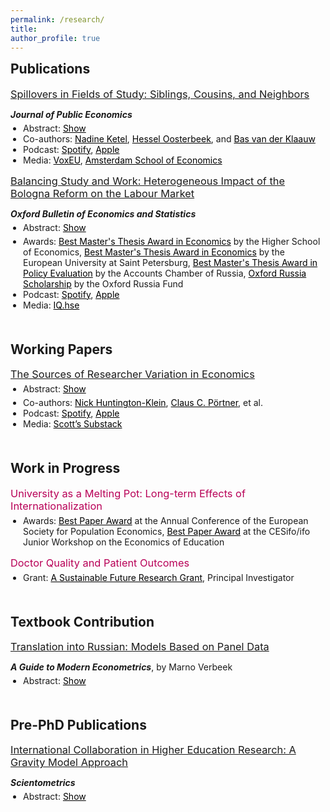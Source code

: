 ```yaml
---
permalink: /research/ 
title:    
author_profile: true
---
```


<h2 style="margin-top: 0; font-weight: bold; text-align: left;">Publications</h2>
<div style="padding-left: 0;"> 
  <h3 style="margin-top: 7.5px; margin-bottom: 5px; font-weight: normal;">
    <a href="https://stnavdeev.github.io/Spillovers.pdf">Spillovers in Fields of Study: Siblings, Cousins, and Neighbors</a>
  </h3>
  <p style="margin-bottom: 0;"><i><b>Journal of Public Economics</b></i></p>
  <ul style="padding-left: 20px; margin-top: 5px; margin-bottom: 0; font-size: 14px;">
    <li>
      Abstract: <a href="#" id="toggleAbstractButton" onclick="toggleVisibility('abstractContent','toggleAbstractButton'); return false;" style="text-decoration: underline; color: black; margin-left: 0;">Show</a>
      <div id="abstractContent" style="display: none; margin-top: 5px; margin-left: 0;">
        <p align="justify" style="margin-bottom: 0;">
          We use admission lotteries for higher education studies in the Netherlands to investigate whether someone’s field of study influences the study choices of their younger peers. We find that younger siblings and cousins are strongly affected. Also younger neighbors are affected but to a smaller extent. These findings indicate that a substantial part of the correlations in study choices between family members can be attributed to spillover effects and are not due to shared environments. Our findings concur with those of recent studies based on admission thresholds, which find sibling spillovers on college or college-major choices. This indicates that the results from previous studies can be extrapolated to students away from admission thresholds, and from siblings to cousins and neighbors.
        </p>
      </div>
    </li>
    <li>
      Co-authors:
      <a href="https://sites.google.com/site/nadineketel/" style="color: black;">Nadine Ketel</a>, 
      <a href="https://oosterbeek.economists.nl" style="color: black;">Hessel Oosterbeek</a>, and 
      <a href="https://sites.google.com/view/basvanderklaauw/home" style="color: black;">Bas van der Klaauw</a>
    </li>
    <li>
      Podcast:
      <a href="https://open.spotify.com/episode/5te3DXveyIpLulPIqOuXZH?si=2CYU3HwdQFCPI9gQCF7r9g" style="color: black;">Spotify</a>, <a href="https://podcasts.apple.com/nl/podcast/papers-to-podcast/id1811001985?i=1000705162278" style="color: black;">Apple</a>
    </li>
    <li>
      Media:
      <a href="https://cepr.org/voxeu/columns/peer-effects-field-study-choices" style="color: black;">VoxEU</a>, 
      <a href="https://ase.uva.nl/content/news/2024/09/spillover-effects-when-choosing-a-field-of-study.html" style="color: black;">Amsterdam School of Economics</a>
    </li>
  </ul>
</div>


  <h3 style="margin-top: 15px; margin-bottom: 5px; font-weight: normal;">
    <a href="https://stnavdeev.github.io/Avdeev_Bologna.pdf">Balancing Study and Work: Heterogeneous Impact of the Bologna Reform on the Labour Market</a>
  </h3>
  <p style="margin-bottom: 0;"><i><b>Oxford Bulletin of Economics and Statistics</b></i></p>
  <ul style="padding-left: 20px; margin-top: 5px; margin-bottom: 0; font-size: 14px;">
    <li>
      Abstract: <a href="#" id="toggleAbstractPPButton" onclick="toggleVisibility('abstractPPContent','toggleAbstractPPButton'); return false;" style="text-decoration: underline; color: black; margin-left: 0;">Show</a>
      <div id="abstractPPContent" style="display: none; margin-top: 5px; margin-left: 0;">
        <p align="justify" style="margin-bottom: 0;">
          The Bologna reform, the largest European education reform, was implemented in Russia in 2011. The reform shortened the duration of some undergraduate programmes by 1 year and compressed their curricula. Using a difference-in-differences design, I find that the reform had no short- or medium-term adverse effects on employment. However, I find that null average effects on wages mask considerable heterogeneity. I find that female students with high relative returns worked less during their studies, invested in their human capital, and secured stable wages. In contrast, male students with low relative returns underinvested in human capital and experienced a decline in wages.
        </p>
      </div>
    </li>
  </ul>
  <div style="margin-top: 5px; padding-left: 0; font-size: 14px;">
    <ul style="padding-left: 20px; margin-top: 0; margin-bottom: 0;">
      <li>
        Awards: <a href="https://www.hse.ru/en/nirs/" style="color: black;">Best Master's Thesis Award in Economics</a> by the Higher School of Economics, <a href="https://eusp.org/en" style="color: black;">Best Master's Thesis Award in Economics</a> by the European University at Saint Petersburg, <a href="https://ach.gov.ru/en" style="color: black;">Best Master's Thesis Award in Policy Evaluation</a> by the Accounts Chamber of Russia, <a href="https://www.hse.ru/scholarships/news/323665835.html" style="color: black;">Oxford Russia Scholarship</a> by the Oxford Russia Fund
      </li>
      <li>
      Podcast:
      <a href="https://open.spotify.com/episode/1a9kFm20GTLZJo5cKRCv6Q?si=j0ksDIU8RXqqJQVnpWJUdA" style="color: black;">Spotify</a>, <a href="https://podcasts.apple.com/nl/podcast/papers-to-podcast/id1811001985?i=1000705162318" style="color: black;">Apple</a>
    </li>
      <li>
        Media: <a href="https://iq.hse.ru/en/news/480499696.html" style="color: black;">IQ.hse</a>
      </li>
    </ul>
  </div>


<!-- Working Papers Section -->
<h2 style="margin-top: 50px; font-weight: bold; text-align: left;">Working Papers</h2>
<div style="padding-left: 0px;"> 
  
  <h3 style="margin-top: 15px; margin-bottom: 5px; font-weight: normal;">
    <a href="https://stnavdeev.github.io/Researcher_Variation.pdf">The Sources of Researcher Variation in Economics</a>
  </h3>
  <ul style="padding-left: 20px; margin-top: 5px; margin-bottom: 0; font-size: 14px;">
    <li>
      Abstract: <a href="#" id="toggleAbstractWPButton" onclick="toggleVisibility('abstractWPContent','toggleAbstractWPButton'); return false;" style="text-decoration: underline; color: black; margin-left: 0;">Show</a>
      <div id="abstractWPContent" style="display: none; margin-top: 5px; margin-left: 0;">
        <p align="justify" style="margin-bottom: 0;">
          We use a rigorous three-stage many-analysts design to assess how different researcher decisions—specifically data cleaning, research design, and the interpretation of a policy question—affect the variation in estimated treatment effects. A total of 146 research teams each completed the same causal inference task three times each: first with few constraints, then using a shared research design, and finally with pre-cleaned data in addition to a specified design. We find that even when analyzing the same data, teams reach different conclusions. In the first stage, the interquartile range (IQR) of the reported policy effect was 3.1 percentage points, with substantial outliers. Surprisingly, the second stage, which restricted research design choices, exhibited slightly higher IQR (4.0 percentage points), largely attributable to imperfect adherence to the prescribed protocol. By contrast, the final stage, featuring standardized data cleaning, narrowed variation in estimated effects, achieving an IQR of 2.4 percentage points. Reported sample sizes also displayed significant convergence under more restrictive conditions, with the IQR dropping from 295,187 in the first stage to 29,144 in the second, and effectively zero by the third. Our findings underscore the critical importance of data cleaning in shaping applied microeconomic results and highlight avenues for future replication efforts.
        </p>
      </div>
    </li>
  </ul>
  <div style="margin-top: 5px; padding-left: 0; font-size: 14px;">
    <ul style="padding-left: 20px; margin-top: 0; margin-bottom: 0;">
      <li>
        Co-authors:
        <a href="https://www.nickchk.com" style="color: black;">Nick Huntington-Klein</a>, 
        <a href="http://clausportner.com" style="color: black;">Claus C. Pörtner</a>, et al.
      </li>
      <li>
      Podcast:
      <a href="https://open.spotify.com/episode/5tS6VTmnsSRYI1R5P5tfQx?si=iBqxLnQ6QIGT9Bn8lZhs1g" style="color: black;">Spotify</a>, <a href="https://podcasts.apple.com/nl/podcast/papers-to-podcast/id1811001985?i=1000705162382" style="color: black;">Apple</a>
    </li>
      <li>
        Media:
        <a href="https://causalinf.substack.com/p/many-analyst-designs-data-preparation" style="color: black;">Scott’s Substack</a>
      </li>
    </ul>
  </div>
</div>


<!-- Work in Progress Section -->
<h2 style="margin-top: 50px; font-weight: bold; text-align: left;">Work in Progress</h2>
<div style="padding-left: 0px;"> 

  <h3 style="margin-top: 7.5px; margin-bottom: 5px; color: #b80057; font-weight: normal;">University as a Melting Pot: Long-term Effects of Internationalization</h3>
  <div style="margin-top: 5px; padding-left: 0; font-size: 14px;">
    <ul style="padding-left: 20px; margin-top: 0; margin-bottom: 0;">
      <li>Awards: <a href="https://www.espe.org/news" style="color: black;">Best Paper Award</a> at the Annual Conference of the European Society for Population Economics, <a href="https://www.ifo.de/en/cesifo/event/2025-05-12/cesifo-ifo-junior-workshop-economics-education-2025" style="color: black;">Best Paper Award</a> at the CESifo/ifo Junior Workshop on the Economics of Education</li>
    </ul>
  </div>
  
  <h3 style="margin-top: 15px; margin-bottom: 5px; color: #b80057; font-weight: normal;">Doctor Quality and Patient Outcomes</h3>
  <div style="margin-top: 5px; padding-left: 0; font-size: 14px;">
    <ul style="padding-left: 20px; margin-top: 0; margin-bottom: 0;">
      <li>Grant: <a href="https://asf.uva.nl/grants/overview-funded-grants-since-2019/funded-grant-applications---spring-2023/spring-2023.html#The-consequences-of-overdiagnosis-and-underdiagnosis-for-health-and-work-S-Avdeev" style="color: black;">A Sustainable Future Research Grant</a>, Principal Investigator</li>
    </ul>
  </div>
</div>


<h2 style="margin-top: 50px; font-weight: bold; text-align: left;">Textbook Contribution</h2>
<div style="padding-left: 0;"> 
  <h3 style="margin-top: 7.5px; margin-bottom: 5px; font-weight: normal;">
<a href="https://id.hse.ru/books/1040796649.html">Translation into Russian: Models Based on Panel Data</a>
  </h3>
  <p style="margin-bottom: 0;"><i><b>A Guide to Modern Econometrics</b></i>, by Marno Verbeek</p>
  <ul style="padding-left: 20px; margin-top: 5px; margin-bottom: 0; font-size: 14px;">
    <li>
      Abstract: <a href="#" id="toggleAbstractPPButton4" onclick="toggleVisibility('abstractPPContent4','toggleAbstractPPButton4'); return false;" style="text-decoration: underline; color: black; margin-left: 0;">Show</a>
      <div id="abstractPPContent4" style="display: none; margin-top: 5px; margin-left: 0;">
        <p align="justify" style="margin-bottom: 0;">
          This is the Russian translation of the 5th edition of Marno Verbeek’s widely used econometrics textbook <i>A Guide to Modern Econometrics</i>. The translation makes advanced panel data methods accessible to Russian-speaking students and researchers, supporting econometrics training in graduate programs and professional courses. I contributed as translator of Chapter 10, <i>Models Based on Panel Data</i>.
        </p>
      </div>
    </li>
  </ul>
</div>


<h2 style="margin-top: 50px; font-weight: bold; text-align: left;">Pre-PhD Publications</h2>
<div style="padding-left: 0;"> 
  <h3 style="margin-top: 7.5px; margin-bottom: 5px; font-weight: normal;">
<a href="https://www.stnavdeev.com/Avdeev_Collaboration.pdf">International Collaboration in Higher Education Research: A Gravity Model Approach</a>
  </h3>
  <p style="margin-bottom: 0;"><i><b>Scientometrics</b></i></p>
  <ul style="padding-left: 20px; margin-top: 5px; margin-bottom: 0; font-size: 14px;">
    <li>
      Abstract: <a href="#" id="toggleAbstractPPButton5" onclick="toggleVisibility('abstractPPContent5','toggleAbstractPPButton5'); return false;" style="text-decoration: underline; color: black; margin-left: 0;">Show</a>
      <div id="abstractPPContent5" style="display: none; margin-top: 5px; margin-left: 0;">
        <p align="justify" style="margin-bottom: 0;">
          Although geographical distance has become less relevant in co–authorship for monodisciplinary fields such as economics, mathematics, and physics, little is known about international collaboration in multidisciplinary fields such as higher education. This paper studies collaboration patterns in higher education research using the Scopus database with the application of the gravity model. The results show that the intensity of collaboration is negatively associated with geographical distance and positively associated with linguistic commonality but these findings differ significantly between various world regions. European scholars appear to give preference to linguistically proximate partners over geographical neighbours. Although English is the lingua franca in science, language is not a significant factor for the formation of collaboration for North American and Asian researchers. These findings have policy implications for fostering multidisciplinary research in international partnerships.
        </p>
      </div>
    </li>
  </ul>
</div>



<!-- Generic JavaScript Function for Toggle -->
<script>
  function toggleVisibility(contentId, linkId) {
    var content = document.getElementById(contentId);
    var link = document.getElementById(linkId);
    if (content.style.display === "none") {
      content.style.display = "block";
      link.textContent = "Hide";
    } else {
      content.style.display = "none";
      link.textContent = "Show";
    }
  }
</script>
